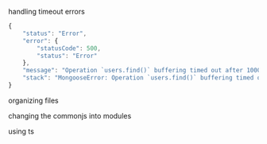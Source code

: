 handling timeout errors

```javascript
{
    "status": "Error",
    "error": {
        "statusCode": 500,
        "status": "Error"
    },
    "message": "Operation `users.find()` buffering timed out after 10000ms",
    "stack": "MongooseError: Operation `users.find()` buffering timed out after 10000ms\n    at Timeout.<anonymous> (C:\\-Programming\\udemy-courses\\nodeJs\\starterFiles\\4-natours\\starter\\node_modules\\mongoose\\lib\\drivers\\node-mongodb-native\\collection.js:185:23)\n    at listOnTimeout (node:internal/timers:569:17)\n    at process.processTimers (node:internal/timers:512:7)"
}
```

organizing files

changing the commonjs into modules

using ts

